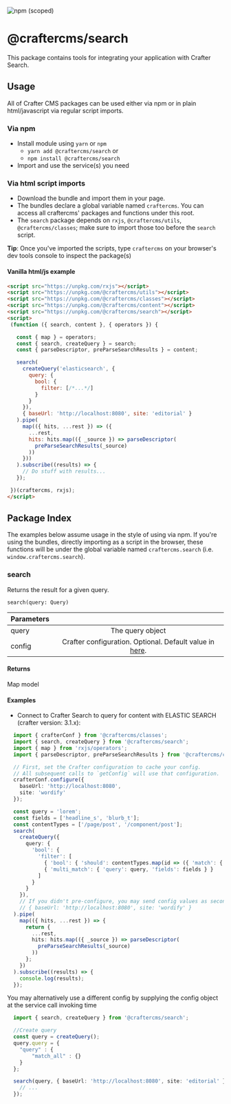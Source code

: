 ![npm (scoped)](https://img.shields.io/npm/v/@craftercms/search?style=plastic)

# @craftercms/search

This package contains tools for integrating your application with Crafter Search.

## Usage

All of Crafter CMS packages can be used either via npm or in plain html/javascript via regular script imports.

### Via npm

- Install module using `yarn` or `npm`
  - `yarn add @craftercms/search` or
  - `npm install @craftercms/search`
- Import and use the service(s) you need

### Via html script imports

- Download the bundle and import them in your page.
- The bundles declare a global variable named `craftercms`. You can access all craftercms' packages and functions under this root.
- The `search` package depends on `rxjs`, `@craftercms/utils`, `@craftercms/classes`; make sure to import those too before the `search` script.
 
**Tip**: Once you've imported the scripts, type `craftercms` on your browser's dev tools console to inspect the package(s)
 
#### Vanilla html/js example

 ```html
<script src="https://unpkg.com/rxjs"></script>
<script src="https://unpkg.com/@craftercms/utils"></script>
<script src="https://unpkg.com/@craftercms/classes"></script>
<script src="https://unpkg.com/@craftercms/content"></script>
<script src="https://unpkg.com/@craftercms/search"></script>
<script>
  (function ({ search, content }, { operators }) {

    const { map } = operators;
    const { search, createQuery } = search;
    const { parseDescriptor, preParseSearchResults } = content;

    search(
      createQuery('elasticsearch', {
        query: {
          bool: {
            filter: [/*...*/]
          }
        }
      }),
      { baseUrl: 'http://localhost:8080', site: 'editorial' }
    ).pipe(
      map(({ hits, ...rest }) => ({
        ...rest,
        hits: hits.map(({ _source }) => parseDescriptor(
          preParseSearchResults(_source)
        ))
      }))
    ).subscribe((results) => {
      // Do stuff with results...
    });

  })(craftercms, rxjs);
</script>
```

## Package Index

The examples below assume usage in the style of using via npm. If you're using the bundles, 
directly importing as a script in the browser, these functions will be under the global variable
named `craftercms.search` (i.e. `window.craftercms.search`).

### search
Returns the result for a given query.

`search(query: Query)` 

| Parameters    |                |
| ------------- |:--------------:|
| query         | The query object |
| config        | Crafter configuration. Optional. Default value in [here](../models/README.md#CrafterConfig). |

#### Returns

Map model

#### Examples

- Connect to Crafter Search to query for content with ELASTIC SEARCH (crafter version: 3.1.x):

```typescript
  import { crafterConf } from '@craftercms/classes';
  import { search, createQuery } from '@craftercms/search';
  import { map } from 'rxjs/operators';
  import { parseDescriptor, preParseSearchResults } from '@craftercms/content';

  // First, set the Crafter configuration to cache your config. 
  // All subsequent calls to `getConfig` will use that configuration.
  crafterConf.configure({
    baseUrl: 'http://localhost:8080',
    site: 'wordify'
  });

  const query = 'lorem';
  const fields = ['headline_s', 'blurb_t'];
  const contentTypes = ['/page/post', '/component/post'];
  search(
    createQuery({
      query: {
        'bool': {
          'filter': [
            { 'bool': { 'should': contentTypes.map(id => ({ 'match': { 'content-type': id } })) } },
            { 'multi_match': { 'query': query, 'fields': fields } }
          ]
        }
      }
    }),
    // If you didn't pre-configure, you may send config values as second param here
    // { baseUrl: 'http://localhost:8080', site: 'wordify' }
  ).pipe(
    map(({ hits, ...rest }) => {
      return { 
        ...rest, 
        hits: hits.map(({ _source }) => parseDescriptor(
          preParseSearchResults(_source)
        )) 
      };
    })
  ).subscribe((results) => {
    console.log(results);
  });
```

You may alternatively use a different config by supplying the config object at the service call invoking time

```typescript
  import { search, createQuery } from '@craftercms/search';

  //Create query
  const query = createQuery();
  query.query = {
    "query" : {
        "match_all" : {}
    }
  };

  search(query, { baseUrl: 'http://localhost:8080', site: 'editorial' }).subscribe((results) => {
    // ...
  });
```
